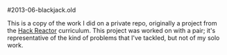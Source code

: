 #2013-06-blackjack.old

This is a copy of the work I did on a private repo, originally a project from
the [Hack Reactor](http://hackreactor.com) curriculum. This project was worked
on with a pair; it's representative of the kind of problems that I've tackled,
but not of my solo work.
